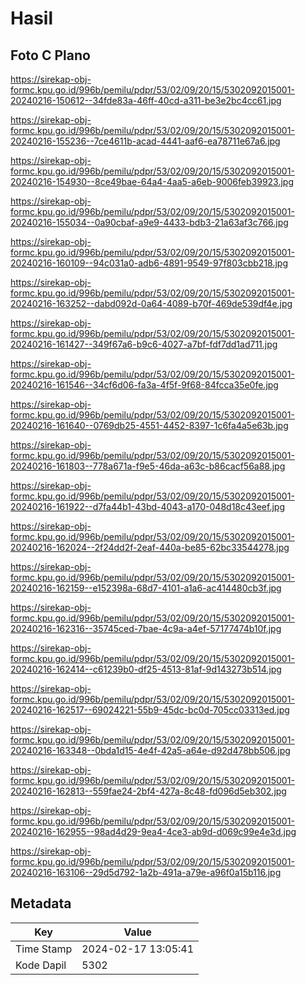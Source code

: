 # Hasil

## Foto C Plano

https://sirekap-obj-formc.kpu.go.id/996b/pemilu/pdpr/53/02/09/20/15/5302092015001-20240216-150612--34fde83a-46ff-40cd-a311-be3e2bc4cc61.jpg

https://sirekap-obj-formc.kpu.go.id/996b/pemilu/pdpr/53/02/09/20/15/5302092015001-20240216-155236--7ce4611b-acad-4441-aaf6-ea78711e67a6.jpg

https://sirekap-obj-formc.kpu.go.id/996b/pemilu/pdpr/53/02/09/20/15/5302092015001-20240216-154930--8ce49bae-64a4-4aa5-a6eb-9006feb39923.jpg

https://sirekap-obj-formc.kpu.go.id/996b/pemilu/pdpr/53/02/09/20/15/5302092015001-20240216-155034--0a90cbaf-a9e9-4433-bdb3-21a63af3c766.jpg

https://sirekap-obj-formc.kpu.go.id/996b/pemilu/pdpr/53/02/09/20/15/5302092015001-20240216-160109--94c031a0-adb6-4891-9549-97f803cbb218.jpg

https://sirekap-obj-formc.kpu.go.id/996b/pemilu/pdpr/53/02/09/20/15/5302092015001-20240216-163252--dabd092d-0a64-4089-b70f-469de539df4e.jpg

https://sirekap-obj-formc.kpu.go.id/996b/pemilu/pdpr/53/02/09/20/15/5302092015001-20240216-161427--349f67a6-b9c6-4027-a7bf-fdf7dd1ad711.jpg

https://sirekap-obj-formc.kpu.go.id/996b/pemilu/pdpr/53/02/09/20/15/5302092015001-20240216-161546--34cf6d06-fa3a-4f5f-9f68-84fcca35e0fe.jpg

https://sirekap-obj-formc.kpu.go.id/996b/pemilu/pdpr/53/02/09/20/15/5302092015001-20240216-161640--0769db25-4551-4452-8397-1c6fa4a5e63b.jpg

https://sirekap-obj-formc.kpu.go.id/996b/pemilu/pdpr/53/02/09/20/15/5302092015001-20240216-161803--778a671a-f9e5-46da-a63c-b86cacf56a88.jpg

https://sirekap-obj-formc.kpu.go.id/996b/pemilu/pdpr/53/02/09/20/15/5302092015001-20240216-161922--d7fa44b1-43bd-4043-a170-048d18c43eef.jpg

https://sirekap-obj-formc.kpu.go.id/996b/pemilu/pdpr/53/02/09/20/15/5302092015001-20240216-162024--2f24dd2f-2eaf-440a-be85-62bc33544278.jpg

https://sirekap-obj-formc.kpu.go.id/996b/pemilu/pdpr/53/02/09/20/15/5302092015001-20240216-162159--e152398a-68d7-4101-a1a6-ac414480cb3f.jpg

https://sirekap-obj-formc.kpu.go.id/996b/pemilu/pdpr/53/02/09/20/15/5302092015001-20240216-162316--35745ced-7bae-4c9a-a4ef-57177474b10f.jpg

https://sirekap-obj-formc.kpu.go.id/996b/pemilu/pdpr/53/02/09/20/15/5302092015001-20240216-162414--c61239b0-df25-4513-81af-9d143273b514.jpg

https://sirekap-obj-formc.kpu.go.id/996b/pemilu/pdpr/53/02/09/20/15/5302092015001-20240216-162517--69024221-55b9-45dc-bc0d-705cc03313ed.jpg

https://sirekap-obj-formc.kpu.go.id/996b/pemilu/pdpr/53/02/09/20/15/5302092015001-20240216-163348--0bda1d15-4e4f-42a5-a64e-d92d478bb506.jpg

https://sirekap-obj-formc.kpu.go.id/996b/pemilu/pdpr/53/02/09/20/15/5302092015001-20240216-162813--559fae24-2bf4-427a-8c48-fd096d5eb302.jpg

https://sirekap-obj-formc.kpu.go.id/996b/pemilu/pdpr/53/02/09/20/15/5302092015001-20240216-162955--98ad4d29-9ea4-4ce3-ab9d-d069c99e4e3d.jpg

https://sirekap-obj-formc.kpu.go.id/996b/pemilu/pdpr/53/02/09/20/15/5302092015001-20240216-163106--29d5d792-1a2b-491a-a79e-a96f0a15b116.jpg


## Metadata

| Key        | Value               |
| ---------- | ------------------- |
| Time Stamp | 2024-02-17 13:05:41 |
| Kode Dapil | 5302                |



